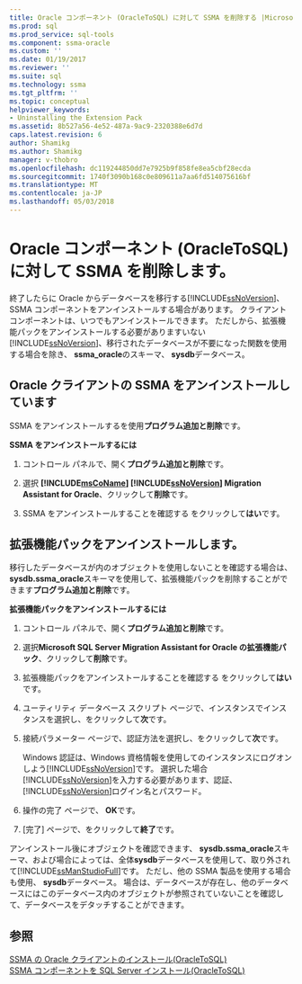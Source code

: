 ```yaml
---
title: Oracle コンポーネント (OracleToSQL) に対して SSMA を削除する |Microsoft ドキュメント
ms.prod: sql
ms.prod_service: sql-tools
ms.component: ssma-oracle
ms.custom: ''
ms.date: 01/19/2017
ms.reviewer: ''
ms.suite: sql
ms.technology: ssma
ms.tgt_pltfrm: ''
ms.topic: conceptual
helpviewer_keywords:
- Uninstalling the Extension Pack
ms.assetid: 8b527a56-4e52-487a-9ac9-2320388e6d7d
caps.latest.revision: 6
author: Shamikg
ms.author: Shamikg
manager: v-thobro
ms.openlocfilehash: dc119244850dd7e7925b9f858fe8ea5cbf28ecda
ms.sourcegitcommit: 1740f3090b168c0e809611a7aa6fd514075616bf
ms.translationtype: MT
ms.contentlocale: ja-JP
ms.lasthandoff: 05/03/2018
---
```

# <a name="removing-ssma--for-oracle-components-oracletosql"></a>Oracle コンポーネント (OracleToSQL) に対して SSMA を削除します。
終了したらに Oracle からデータベースを移行する[!INCLUDE[ssNoVersion](../../includes/ssnoversion_md.md)]、SSMA コンポーネントをアンインストールする場合があります。 クライアント コンポーネントは、いつでもアンインストールできます。 ただしから、拡張機能パックをアンインストールする必要がありますいない[!INCLUDE[ssNoVersion](../../includes/ssnoversion_md.md)]、移行されたデータベースが不要になった関数を使用する場合を除き、 **ssma_oracle**のスキーマ、 **sysdb**データベース。  
  
## <a name="uninstalling-the-ssma-for-oracle-client"></a>Oracle クライアントの SSMA をアンインストールしています  
SSMA をアンインストールするを使用**プログラム追加と削除**です。  
  
**SSMA をアンインストールするには**  
  
1.  コントロール パネルで、開く**プログラム追加と削除**です。  
  
2.  選択 **[!INCLUDE[msCoName](../../includes/msconame_md.md)] [!INCLUDE[ssNoVersion](../../includes/ssnoversion_md.md)] Migration Assistant for Oracle**、クリックして**削除**です。  
  
3.  SSMA をアンインストールすることを確認する をクリックして**はい**です。  
  
## <a name="uninstalling-the-extension-pack"></a>拡張機能パックをアンインストールします。  
移行したデータベースが内のオブジェクトを使用しないことを確認する場合は、 **sysdb.ssma_oracle**スキーマを使用して、拡張機能パックを削除することができます**プログラム追加と削除**です。  
  
**拡張機能パックをアンインストールするには**  
  
1.  コントロール パネルで、開く**プログラム追加と削除**です。  
  
2.  選択**Microsoft SQL Server Migration Assistant for Oracle の拡張機能パック**、クリックして**削除**です。  
  
3.  拡張機能パックをアンインストールすることを確認する をクリックして**はい**です。  
  
4.  ユーティリティ データベース スクリプト ページで、インスタンスでインスタンスを選択し、をクリックして**次**です。  
  
5.  接続パラメーター ページで、認証方法を選択し、をクリックして**次**です。  
  
    Windows 認証は、Windows 資格情報を使用してのインスタンスにログオンしよう[!INCLUDE[ssNoVersion](../../includes/ssnoversion_md.md)]です。 選択した場合[!INCLUDE[ssNoVersion](../../includes/ssnoversion_md.md)]を入力する必要があります、認証、[!INCLUDE[ssNoVersion](../../includes/ssnoversion_md.md)]ログイン名とパスワード。  
  
6.  操作の完了 ページで、 **OK**です。  
  
7.  [完了] ページで、をクリックして**終了**です。  
  
アンインストール後にオブジェクトを確認できます、 **sysdb.ssma_oracle**スキーマ、および場合によっては、全体**sysdb**データベースを使用して、取り外されて[!INCLUDE[ssManStudioFull](../../includes/ssmanstudiofull_md.md)]です。 ただし、他の SSMA 製品を使用する場合も使用、 **sysdb**データベース。 場合は、データベースが存在し、他のデータベースにはこのデータベース内のオブジェクトが参照されていないことを確認して、データベースをデタッチすることができます。  
  
## <a name="see-also"></a>参照  
[SSMA の Oracle クライアントのインストール&#40;OracleToSQL&#41;](../../ssma/oracle/installing-ssma-for-oracle-client-oracletosql.md)  
[SSMA コンポーネントを SQL Server インストール&#40;OracleToSQL&#41;](../../ssma/oracle/installing-ssma-components-on-sql-server-oracletosql.md)  
  
